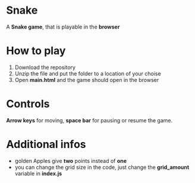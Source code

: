 # Snake
A **Snake game**, that is playable in the **browser**
# How to play
1. Download the repository
2. Unzip the file and put the folder to a location of your choise
3. Open **main.html** and the game should open in the browser
# Controls
**Arrow keys** for moving, **space bar** for pausing or resume the game.
# Additional infos
- golden Apples give **two** points instead of **one**
- you can change the grid size in the code, just change the **grid_amount** variable in **index.js**
